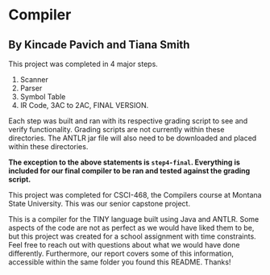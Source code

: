 # Compiler
## By Kincade Pavich and Tiana Smith
This project was completed in 4 major steps.
1) Scanner
2) Parser
3) Symbol Table
4) IR Code, 3AC to 2AC, FINAL VERSION.

Each step was built and ran with its respective grading script to see
and verify functionality. Grading scripts are not currently within these
directories. The ANTLR jar file will also need to be downloaded and placed
within these directories.

**The exception to the above statements is `step4-final`. Everything is included
for our final compiler to be ran and tested against the grading script.**

This project was completed for CSCI-468, the Compilers course at Montana
State University. This was our senior capstone project.

This is a compiler for the TINY language built using Java and ANTLR.
Some aspects of the code are not as perfect as we would have liked them to be,
but this project was created for a school assignment with time constraints.
Feel free to reach out with questions about what we would have done differently.
Furthermore, our report covers some of this information, accessible within
the same folder you found this README. Thanks!

